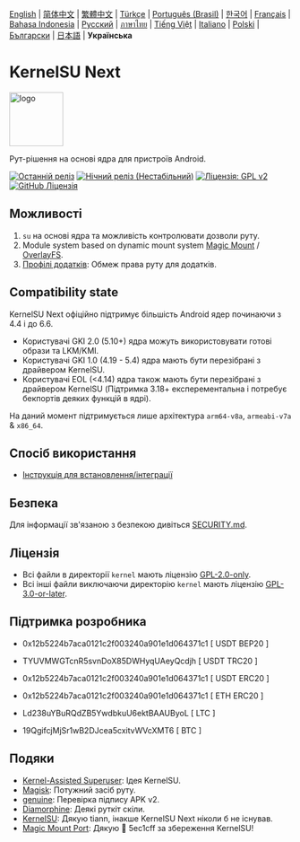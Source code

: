 [English](README.md) | [简体中文](README_CN.md) | [繁體中文](README_TW.md) | [Türkçe](README_TR.md) | [Português (Brasil)](README_PT-BR.md) | [한국어](README_KO.md) | [Français](README_FR.md) | [Bahasa Indonesia](README_ID.md) | [Русский](README_RU.md) | [ภาษาไทย](README_TH.md) | [Tiếng Việt](README_VI.md) | [Italiano](README_IT.md) | [Polski](README_PL.md) | [Български](README_BG.md) | [日本語](README_JA.md) | **Українська**

# KernelSU Next

<img src="/assets/kernelsu_next.png" style="width: 96px;" alt="logo">

Рут-рішення на основі ядра для пристроїв Android.

[![Останній реліз](https://img.shields.io/github/v/release/KernelSU-Next/KernelSU-Next?label=Release&logo=github)](https://github.com/KernelSU-Next/KernelSU-Next/releases/latest)
[![Нічний реліз (Нестабільний)](https://img.shields.io/badge/Nightly%20Release-gray?logo=hackthebox&logoColor=fff)](https://nightly.link/KernelSU-Next/KernelSU-Next/workflows/build-manager-ci/next/Manager)
[![Ліцензія: GPL v2](https://img.shields.io/badge/License-GPL%20v2-orange.svg?logo=gnu)](https://www.gnu.org/licenses/old-licenses/gpl-2.0.en.html)
[![GitHub Ліцензія](https://img.shields.io/github/license/KernelSU-Next/KernelSU-Next?logo=gnu)](/LICENSE)

## Можливості

1. `su` на основі ядра та можливість контролювати дозволи руту.
2. Module system based on dynamic mount system [Magic Mount](https://topjohnwu.github.io/Magisk/details.html#magic-mount) / [OverlayFS](https://en.wikipedia.org/wiki/OverlayFS).
3. [Профілі додатків](https://kernelsu.org/guide/app-profile.html): Обмеж права руту для додатків.

## Compatibility state

KernelSU Next офіційно підтримує більшість Android ядер починаючи з 4.4 і до 6.6.
 - Користувачі GKI 2.0 (5.10+) ядра можуть використовувати готові образи та LKM/KMI.
 - Користувачі GKI 1.0 (4.19 - 5.4) ядра мають бути перезібрані з драйвером KernelSU.
 - Користувачі EOL (<4.14) ядра також мають бути перезібрані з драйвером KernelSU (Підтримка 3.18+ експерементальна і потребує бекпортів деяких функцій в ядрі).

На даний момент підтримується лише архітектура `arm64-v8a`, `armeabi-v7a` & `x86_64`.

## Спосіб використання

- [Інструкція для встановлення/інтеграції](https://ksunext.org/pages/installation.html)

## Безпека

Для інформації зв'язаною з безпекою дивіться [SECURITY.md](/SECURITY.md).

## Ліцензія

- Всі файли в директорії `kernel` мають ліцензію [GPL-2.0-only](https://www.gnu.org/licenses/old-licenses/gpl-2.0.en.html).
- Всі інші файли виключаючи директорію `kernel` мають ліцензію [GPL-3.0-or-later](https://www.gnu.org/licenses/gpl-3.0.html).

## Підтримка розробника

- 0x12b5224b7aca0121c2f003240a901e1d064371c1 [ USDT BEP20 ]

- TYUVMWGTcnR5svnDoX85DWHyqUAeyQcdjh [ USDT TRC20 ]

- 0x12b5224b7aca0121c2f003240a901e1d064371c1 [ USDT ERC20 ]

- 0x12b5224b7aca0121c2f003240a901e1d064371c1 [ ETH ERC20 ]

- Ld238uYBuRQdZB5YwdbkuU6ektBAAUByoL [ LTC ]

- 19QgifcjMjSr1wB2DJcea5cxitvWVcXMT6 [ BTC ]

## Подяки

- [Kernel-Assisted Superuser](https://git.zx2c4.com/kernel-assisted-superuser/about/): Ідея KernelSU.
- [Magisk](https://github.com/topjohnwu/Magisk): Потужний засіб руту.
- [genuine](https://github.com/brevent/genuine/): Перевірка підпису APK v2.
- [Diamorphine](https://github.com/m0nad/Diamorphine): Деякі руткіт скіли.
- [KernelSU](https://github.com/tiann/KernelSU): Дякую tiann, інакше KernelSU Next ніколи б не існував.
- [Magic Mount Port](https://github.com/5ec1cff/KernelSU/blob/main/userspace/ksud/src/magic_mount.rs): Дякую 💜 5ec1cff за збереження KernelSU!